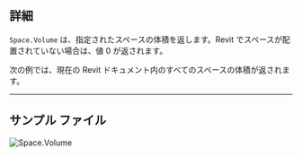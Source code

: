 ## 詳細
`Space.Volume` は、指定されたスペースの体積を返します。Revit でスペースが配置されていない場合は、値 0 が返されます。

次の例では、現在の Revit ドキュメント内のすべてのスペースの体積が返されます。
___
## サンプル ファイル

![Space.Volume](./Revit.Elements.Space.Volume_img.jpg)
